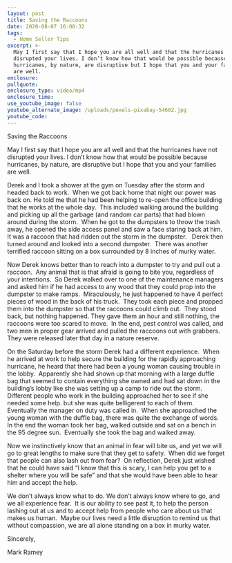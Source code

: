 ```yaml
---
layout: post
title: Saving the Raccoons
date: 2020-08-07 16:00:32
tags:
  - Home Seller Tips
excerpt: >-
  May I first say that I hope you are all well and that the hurricanes have not
  disrupted your lives. I don’t know how that would be possible because
  hurricanes, by nature, are disruptive but I hope that you and your families
  are well.
enclosure:
pullquote:
enclosure_type: video/mp4
enclosure_time:
use_youtube_image: false
youtube_alternate_image: /uploads/pexels-pixabay-54602.jpg
youtube_code:
---
```


Saving the Raccoons

May I first say that I hope you are all well and that the hurricanes have not disrupted your lives. I don’t know how that would be possible because hurricanes, by nature, are disruptive but I hope that you and your families are well.

Derek and I took a shower at the gym on Tuesday after the storm and headed back to work.&nbsp; When we got back home that night our power was back on. He told me that he had been helping to re-open the office building that he works at the whole day.&nbsp; This included walking around the building and picking up all the garbage (and random car parts) that had blown around during the storm.&nbsp; When he got to the dumpsters to throw the trash away, he opened the side access panel and saw a face staring back at him.&nbsp; It was a raccoon that had ridden out the storm in the dumpster. &nbsp; Derek then turned around and looked into a second dumpster.&nbsp; There was another terrified raccoon sitting on a box surrounded by 8 inches of murky water.&nbsp;

Now Derek knows better than to reach into a dumpster to try and pull out a raccoon.&nbsp; Any animal that is that afraid is going to bite you, regardless of your intentions.&nbsp; So Derek walked over to one of the maintenance managers and asked him if he had access to any wood that they could prop into the dumpster to make ramps.&nbsp; Miraculously, he just happened to have 4 perfect pieces of wood in the back of his truck.&nbsp; They took each piece and propped them into the dumpster so that the raccoons could climb out.&nbsp; They stood back, but nothing happened. They gave them an hour and still nothing, the raccoons were too scared to move.&nbsp; In the end, pest control was called, and two men in proper gear arrived and pulled the raccoons out with grabbers.&nbsp; They were released later that day in a nature reserve.

On the Saturday before the storm Derek had a different experience.&nbsp; When he arrived at work to help secure the building for the rapidly approaching hurricane, he heard that there had been a young woman causing trouble in the lobby.&nbsp; Apparently she had shown up that morning with a large duffle bag that seemed to contain everything she owned and had sat down in the building’s lobby like she was setting up a camp to ride out the storm.&nbsp; Different people who work in the building approached her to see if she needed some help. but she was quite belligerent to each of them.&nbsp; Eventually the manager on duty was called in.&nbsp; When she approached the young woman with the duffle bag, there was quite the exchange of words.&nbsp; In the end the woman took her bag, walked outside and sat on a bench in the 95 degree sun.&nbsp; Eventually she took the bag and walked away.

Now we instinctively know that an animal in fear will bite us, and yet we will go to great lengths to make sure that they get to safety.&nbsp; When did we forget that people can also lash out from fear?&nbsp; On reflection, Derek just wished that he could have said “I know that this is scary, I can help you get to a shelter where you will be safe” and that she would have been able to hear him and accept the help.&nbsp;&nbsp;

We don’t always know what to do. We don’t always know where to go, and we all experience fear.&nbsp; It is our ability to see past it, to help the person lashing out at us and to accept help from people who care about us that makes us human.&nbsp; Maybe our lives need a little disruption to remind us that without compassion, we are all alone standing on a box in murky water.&nbsp;&nbsp;

Sincerely,

Mark Ramey